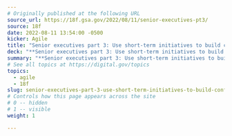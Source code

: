```yaml
---
# Originally published at the following URL
source_url: https://18f.gsa.gov/2022/08/11/senior-executives-pt3/
source: 18f
date: 2022-08-11 13:54:00 -0500
kicker: Agile
title: "Senior executives part 3: Use short-term initiatives to build confidence in long-term decisions"
deck: "**Senior executives part 3: Use short-term initiatives to build confidence in long-term decisions**&mdash;Deadlines often force executives to make long-term decisions about technology without certainty it’ll be successful. Modern software development strategies help reduce this risk by leveraging a product team to incrementally test software upfront."
summary: "**Senior executives part 3: Use short-term initiatives to build confidence in long-term decisions**&mdash;Deadlines often force executives to make long-term decisions about technology without certainty it’ll be successful. Modern software development strategies help reduce this risk by leveraging a product team to incrementally test software upfront."
# See all topics at https://digital.gov/topics
topics:
  - agile
  - 18f
slug: senior-executives-part-3-use-short-term-initiatives-to-build-confidence-in-long-term-decisions
# Controls how this page appears across the site
# 0 -- hidden
# 1 -- visible
weight: 1

---
```

